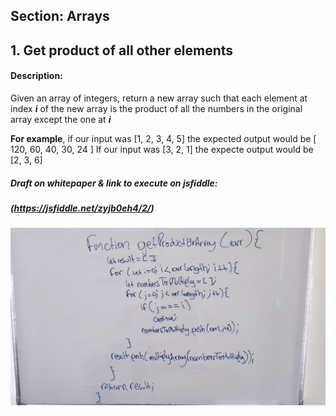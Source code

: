 ## Section: Arrays
## 1. Get product of all other elements
#### Description:
Given an array of integers, return a new array such that each element at index **_i_** 
of the new array is the product of all the numbers in the original array except the one
at **_i_**

**For example**, if our input was [1, 2, 3, 4, 5] the expected output would be 
[ 120, 60, 40, 30, 24 ] If our input was [3, 2, 1] the expecte output would be 
[2, 3, 6]

##### Draft on whitepaper & link to execute on jsfiddle:
##### (https://jsfiddle.net/zyjb0eh4/2/)
![Draft on whiteboard](draft_on_whiteboard.jpeg)



